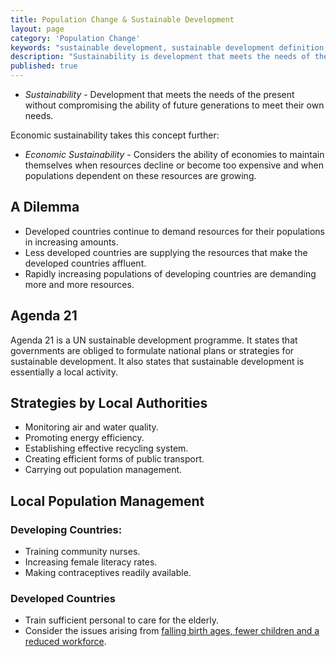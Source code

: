 ```yaml
---
title: Population Change & Sustainable Development
layout: page
category: 'Population Change'
keywords: "sustainable development, sustainable development definition, sustainable countries, sustainable cities, sustainability, sustainable population, sustainable earth"
description: "Sustainability is development that meets the needs of the present without compromising the ability of future generations to meet the needs of their own. Sustainability is essential in order to maintain future generations of humans."
published: true
---
```


- *Sustainability* - Development that meets the needs of the present without compromising the ability of future generations to meet their own needs. 

Economic sustainability takes this concept further:

- *Economic Sustainability* - Considers the ability of economies to maintain themselves when resources decline or become too expensive and when populations dependent on these resources are growing. 

## A Dilemma

- Developed countries continue to demand resources for their populations in increasing amounts. 
- Less developed countries are supplying the resources that make the developed countries affluent. 
- Rapidly increasing populations of developing countries are demanding more and more resources. 

## Agenda 21

Agenda 21 is a UN sustainable development programme. It states that governments are obliged to formulate national plans or strategies for sustainable development. It also states that sustainable development is essentially a local activity. 

## Strategies by Local Authorities

- Monitoring air and water quality. 
- Promoting energy efficiency.
- Establishing effective recycling system. 
- Creating efficient forms of public transport. 
- Carrying out population management. 

## Local Population Management

### Developing Countries:

- Training community nurses.
- Increasing female literacy rates. 
- Making contraceptives readily available.

### Developed Countries

- Train sufficient personal to care for the elderly. 
- Consider the issues arising from [falling birth ages, fewer children and a reduced workforce](/france-pro-natalism). 